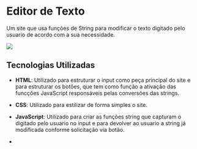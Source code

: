 # Editor de Texto
Um site que usa funções de String para modificar o texto digitado pelo usuario de acordo com a sua necessidade. 

<img src="https://user-images.githubusercontent.com/91882897/157688539-9c3c2a71-7731-4dfe-b49d-e6ffc06ebc0d.PNG">

## Tecnologias Utilizadas

* **HTML**: Utilizado para estruturar o input como peça principal do site e para estruturar os botões, que tem como função a ativação das funcções JavaScript responsáveis pelas conversões das strings.

* **CSS**: Utilizado para estilizar de forma simples o site.

* **JavaScript**: Utilizado para criar as funções string que capturam o digitado pelo usuario no input e para devolver ao usuario a string já modificada conforme solicitação via botão.
* 
